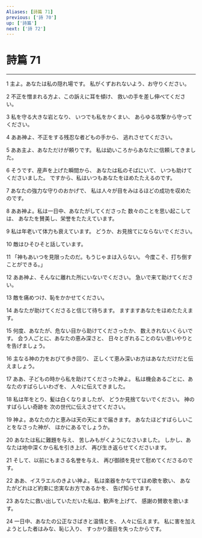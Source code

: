 ```yaml
---
Aliases: [詩篇 71]
previous: ['詩 70']
up: ['詩篇']
next: ['詩 72']
---
```

# 詩篇 71

***




1 
主よ。あなたは私の隠れ場です。 私がくずおれないよう、お守りください。 



2 
不正を憎まれる方よ、この訴えに耳を傾け、 救いの手を差し伸べてください。 



3 
私を守る大きな岩となり、 いつでも私をかくまい、 あらゆる攻撃から守ってください。 



4 
ああ神よ、不正をする残忍な者どもの手から、 逃れさせてください。 



5 
ああ主よ、あなただけが頼りです。 私は幼いころからあなたに信頼してきました。 



6 
そうです、産声を上げた瞬間から、 あなたは私のそばにいて、 いつも助けてくださいました。 ですから、私はいつもあなたをほめたたえるのです。 



7 
あなたの強力な守りのおかげで、 私は人々が目をみはるほどの成功を収めたのです。 



8 
ああ神よ。私は一日中、あなたがしてくださった 数々のことを思い起こしては、 あなたを賛美し、栄誉をたたえています。 



9 
私は年老いて体力も衰えています。 どうか、お見捨てにならないでください。 



10 
敵はひそひそと話しています。 



11 
「神もあいつを見限ったのだ。もうじゃまは入らない。 今度こそ、打ち倒すことができる。」 



12 
ああ神よ、そんなに離れた所にいないでください。 急いで来て助けてください。 



13 
敵を痛めつけ、恥をかかせてください。 



14 
あなたが助けてくださると信じて待ちます。 ますますあなたをほめたたえます。 



15 
何度、あなたが、危ない目から助けてくださったか、 数えきれないくらいです。 会う人ごとに、あなたの恵み深さと、 日々とぎれることのない思いやりとを告げましょう。 



16 
主なる神の力をおびて歩き回り、 正しくて恵み深いお方はあなただけだと伝えましょう。 



17 
ああ、子どもの時から私を助けてくださった神よ。 私は機会あるごとに、あなたのすばらしいわざを、 人々に伝えてきました。 



18 
私は年をとり、髪は白くなりましたが、 どうか見捨てないでください。 神のすばらしい奇跡を 次の世代に伝えさせてください。 



19 
神よ。あなたの力と恵みは天の天にまで届きます。 あなたほどすばらしいことをなさった神が、 ほかにあるでしょうか。 



20 
あなたは私に難題を与え、 苦しみもがくようになさいました。 しかし、あなたは地中深くから私を引き上げ、 再び生き返らせてくださいます。 



21 
そして、以前にもまさる名誉を与え、 再び御顔を見せて慰めてくださるのです。 



22 
ああ、イスラエルのきよい神よ。 私は楽器をかなでてほめ歌を歌い、 あなたがどれほど約束に忠実なお方であるかを、 告げ知らせます。 



23 
あなたに救い出していただいた私は、歓声を上げて、 感謝の賛歌を歌います。 



24 
一日中、あなたの公正なさばきと温情とを、 人々に伝えます。 私に害を加えようとした者はみな、恥じ入り、 すっかり面目を失ったからです。
